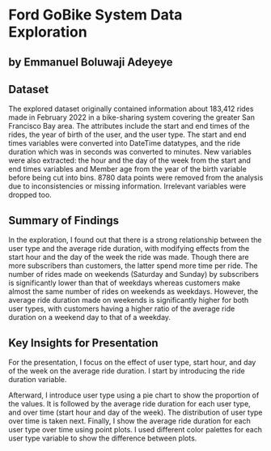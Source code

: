 # Ford GoBike System Data Exploration
## by Emmanuel Boluwaji Adeyeye


## Dataset

The explored dataset originally contained information about 183,412 rides made in
February 2022 in a bike-sharing system covering the greater San Francisco Bay area. 
The attributes include the start and end times of the rides, the year of birth of 
the user, and the user type. The start and end times variables were converted into 
DateTime datatypes, and the ride duration which was in seconds was converted to minutes. 
New variables were also extracted: the hour and the day of the week from 
the start and end times variables and Member age from the year of the birth variable 
before being cut into bins. 8780 data points were removed from the analysis due to 
inconsistencies or missing information. Irrelevant variables were dropped too.


## Summary of Findings

In the exploration, I found out that there is a strong relationship between the user 
type and the average ride duration, with modifying effects from the start hour and the 
day of the week the ride was made. Though there are more subscribers than customers, 
the latter spend more time per ride. The number of rides made on weekends (Saturday 
and Sunday) by subscribers is significantly lower than that of weekdays whereas customers 
make almost the same number of rides on weekends as weekdays. However, the average ride 
duration made on weekends is significantly higher for both user types, with customers 
having a higher ratio of the average ride duration on a weekend day to that of a weekday.


## Key Insights for Presentation

For the presentation, I focus on the effect of user type, start hour, 
and day of the week on the average ride duration. I start by introducing the
ride duration variable.

Afterward, I introduce user type using a pie chart to show the proportion of the values. 
It is followed by the average ride duration for each user type, and over time (start hour 
and day of the week). The distribution of user type over time is taken next.
Finally, I show the average ride duration for each user type over time using 
point plots. I used different color palettes for each user type variable to show the 
difference between plots.